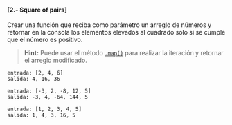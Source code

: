 #### [2.- Square of pairs]

Crear una función que reciba como parámetro un arreglo de números y retornar en la consola los elementos elevados al cuadrado solo si se cumple que el número es positivo.

> **Hint:** Puede usar el método [`.map()`](https://developer.mozilla.org/es/docs/Web/JavaScript/Referencia/Objetos_globales/Array/map)
> para realizar la iteración y retornar el arreglo modificado.

```
entrada: [2, 4, 6]
salida: 4, 16, 36
```

```
entrada: [-3, 2, -8, 12, 5]
salida: -3, 4, -64, 144, 5
```

```
entrada: [1, 2, 3, 4, 5]
salida: 1, 4, 3, 16, 5
```
